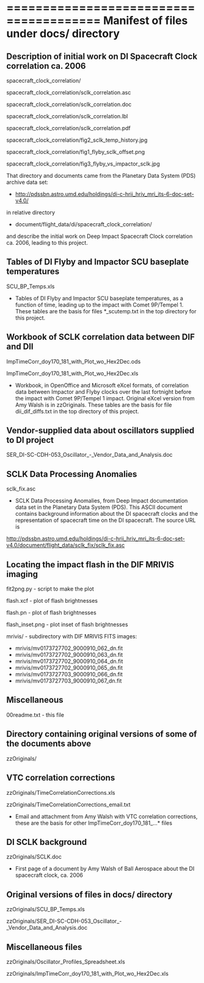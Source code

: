 =======================================
Manifest of files under docs/ directory
=======================================



Description of initial work on DI Spacecraft Clock correlation ca. 2006
-----------------------------------------------------------------------

spacecraft_clock_correlation/

spacecraft_clock_correlation/sclk_correlation.asc

spacecraft_clock_correlation/sclk_correlation.doc

spacecraft_clock_correlation/sclk_correlation.lbl

spacecraft_clock_correlation/sclk_correlation.pdf

spacecraft_clock_correlation/fig2_sclk_temp_history.jpg

spacecraft_clock_correlation/fig1_flyby_sclk_offset.png

spacecraft_clock_correlation/fig3_flyby_vs_impactor_sclk.jpg


That directory and documents came from the Planetary Data System (PDS)
archive data set:

  - http://pdssbn.astro.umd.edu/holdings/di-c-hrii_hriv_mri_its-6-doc-set-v4.0/

in relative directory

  - document/flight_data/di/spacecraft_clock_correlation/

and describe the initial work on Deep Impact Spacecraft Clock
correlation ca.  2006, leading to this project.


Tables of DI Flyby and Impactor SCU baseplate temperatures
----------------------------------------------------------

SCU_BP_Temps.xls

- Tables of DI Flyby and Impactor SCU baseplate temperatures, as a function
  of time, leading up to the impact with Comet 9P/Tempel 1.  These tables
  are the basis for files *_scutemp.txt in the top directory for this
  project.


Workbook of SCLK correlation data between DIF and DII
-----------------------------------------------------

ImpTimeCorr_doy170_181_with_Plot_wo_Hex2Dec.ods

ImpTimeCorr_doy170_181_with_Plot_wo_Hex2Dec.xls

- Workbook, in OpenOffice and Microsoft eXcel formats, of correlation data
  between Impactor and Flyby clocks over the last fortnight before the
  impact with Comet 9P/Tempel 1 impact.  Original eXcel version from Amy
  Walsh is in zzOriginals.  These tables are the basis for file
  dii_dif_diffs.txt in the top directory of this project.


Vendor-supplied data about oscillators supplied to DI project
-----------------------------------------------------------

SER_DI-SC-CDH-053_Oscillator_-_Vendor_Data_and_Analysis.doc



SCLK Data Processing Anomalies
------------------------------

sclk_fix.asc

- SCLK Data Processing Anomalies, from Deep Impact documentation data set
  in the Planetary Data System (PDS).  This ASCII document contains
  background information about the DI spacecraft clocks and the
  representation of spacecraft time on the DI spacecraft.  The source URL
  is

http://pdssbn.astro.umd.edu/holdings/di-c-hrii_hriv_mri_its-6-doc-set-v4.0/document/flight_data/sclk_fix/sclk_fix.asc



Locating the impact flash in the DIF MRIVIS imaging
---------------------------------------------------

fit2png.py - script to make the plot

flash.xcf - plot of flash brightnesses

flash.pn - plot of flash brightnesses

flash_inset.png - plot inset of flash brightnesses

mrivis/ - subdirectory with DIF MRIVIS FITS images:

- mrivis/mv0173727702_9000910_062_dn.fit
- mrivis/mv0173727702_9000910_063_dn.fit
- mrivis/mv0173727702_9000910_064_dn.fit
- mrivis/mv0173727702_9000910_065_dn.fit
- mrivis/mv0173727703_9000910_066_dn.fit
- mrivis/mv0173727703_9000910_067_dn.fit



Miscellaneous
-------------

00readme.txt - this file


Directory containing original versions of some of the documents above
---------------------------------------------------------------------

zzOriginals/



VTC correlation corrections
---------------------------

zzOriginals/TimeCorrelationCorrections.xls

zzOriginals/TimeCorrelationCorrections_email.txt


- Email and attachment from Amy Walsh with VTC correlation corrections,
  these are the basis for other ImpTimeCorr_doy170_181_...* files


DI SCLK background
------------------

zzOriginals/SCLK.doc

- First page of a document by Amy Walsh of Ball Aerospace about the DI
  spacecraft clock, ca. 2006


Original versions of files in docs/ directory
----------------------------------------------

zzOriginals/SCU_BP_Temps.xls

zzOriginals/SER_DI-SC-CDH-053_Oscillator_-_Vendor_Data_and_Analysis.doc


Miscellaneous files
--------------------

zzOriginals/Oscillator_Profiles_Spreadsheet.xls

zzOriginals/ImpTimeCorr_doy170_181_with_Plot_wo_Hex2Dec.xls
